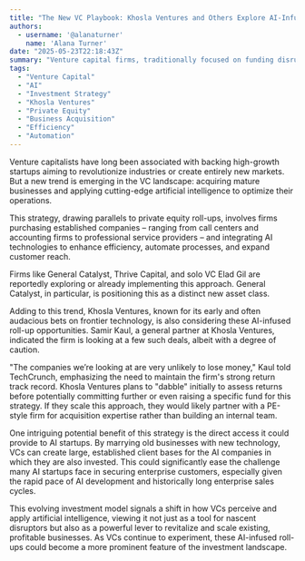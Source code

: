 ```yaml
---
title: "The New VC Playbook: Khosla Ventures and Others Explore AI-Infused Roll-ups of Mature Businesses"
authors:
  - username: '@alanaturner'
    name: 'Alana Turner'
date: "2025-05-23T22:18:43Z"
summary: "Venture capital firms, traditionally focused on funding disruptive startups, are now experimenting with a new strategy: acquiring established, mature companies and turbocharging them with artificial intelligence for increased efficiency and scale."
tags:
  - "Venture Capital"
  - "AI"
  - "Investment Strategy"
  - "Khosla Ventures"
  - "Private Equity"
  - "Business Acquisition"
  - "Efficiency"
  - "Automation"
---
```


Venture capitalists have long been associated with backing high-growth startups aiming to revolutionize industries or create entirely new markets. But a new trend is emerging in the VC landscape: acquiring mature businesses and applying cutting-edge artificial intelligence to optimize their operations.

This strategy, drawing parallels to private equity roll-ups, involves firms purchasing established companies – ranging from call centers and accounting firms to professional service providers – and integrating AI technologies to enhance efficiency, automate processes, and expand customer reach.

Firms like General Catalyst, Thrive Capital, and solo VC Elad Gil are reportedly exploring or already implementing this approach. General Catalyst, in particular, is positioning this as a distinct new asset class.

Adding to this trend, Khosla Ventures, known for its early and often audacious bets on frontier technology, is also considering these AI-infused roll-up opportunities. Samir Kaul, a general partner at Khosla Ventures, indicated the firm is looking at a few such deals, albeit with a degree of caution.

"The companies we’re looking at are very unlikely to lose money," Kaul told TechCrunch, emphasizing the need to maintain the firm's strong return track record. Khosla Ventures plans to "dabble" initially to assess returns before potentially committing further or even raising a specific fund for this strategy. If they scale this approach, they would likely partner with a PE-style firm for acquisition expertise rather than building an internal team.

One intriguing potential benefit of this strategy is the direct access it could provide to AI startups. By marrying old businesses with new technology, VCs can create large, established client bases for the AI companies in which they are also invested. This could significantly ease the challenge many AI startups face in securing enterprise customers, especially given the rapid pace of AI development and historically long enterprise sales cycles.

This evolving investment model signals a shift in how VCs perceive and apply artificial intelligence, viewing it not just as a tool for nascent disruptors but also as a powerful lever to revitalize and scale existing, profitable businesses. As VCs continue to experiment, these AI-infused roll-ups could become a more prominent feature of the investment landscape.
